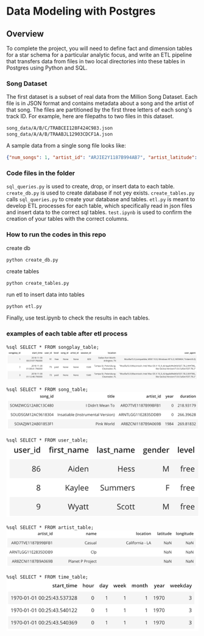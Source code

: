 # Data Modeling with Postgres

## Overview

To complete the project, you will need to define fact and dimension tables for a star schema for a particular analytic focus, and write an ETL pipeline that transfers data from files in two local directories into these tables in Postgres using Python and SQL.


### Song Dataset
The first dataset is a subset of real data from the Million Song Dataset. Each file is in JSON format and contains metadata about a song and the artist of that song. The files are partitioned by the first three letters of each song's track ID. For example, here are filepaths to two files in this dataset.

```
song_data/A/B/C/TRABCEI128F424C983.json
song_data/A/A/B/TRAABJL12903CDCF1A.json
```

A sample data from a single song file looks like:

```json
{"num_songs": 1, "artist_id": "ARJIE2Y1187B994AB7", "artist_latitude": null, "artist_longitude": null, "artist_location": "", "artist_name": "Line Renaud", "song_id": "SOUPIRU12A6D4FA1E1", "title": "Der Kleine Dompfaff", "duration": 152.92036, "year": 0}
```
### Code files in the folder
`sql_queries.py` is used to create, drop, or insert data to each table.
`create_db.py` is used to create database if not yey exists.
`create_tables.py` calls `sql_queries.py` to create your database and tables.
`etl.py` is meant to develop ETL processes for each table, which specifically read in json files and insert data to the correct sql tables.
`test.ipynb` is used to confirm the creation of your tables with the correct columns.


### How to run the codes in this repo

create db
```
python create_db.py
```

create tables
```
python create_tables.py
```

run etl to insert data into tables
```
python etl.py
```

Finally, use test.ipynb to check the results in each tables.

### examples of each table after etl process

`%sql SELECT * FROM songplay_table;`
![songplay_table](songplay_table.png)

`%sql SELECT * FROM song_table;`
![song_table](song_table.png)

`%sql SELECT * FROM user_table;`
![user_table](user_table.png)

`%sql SELECT * FROM artist_table;`
![artist_table](artist_table.png)

`%sql SELECT * FROM time_table;`
![time_table](time_table.png)
